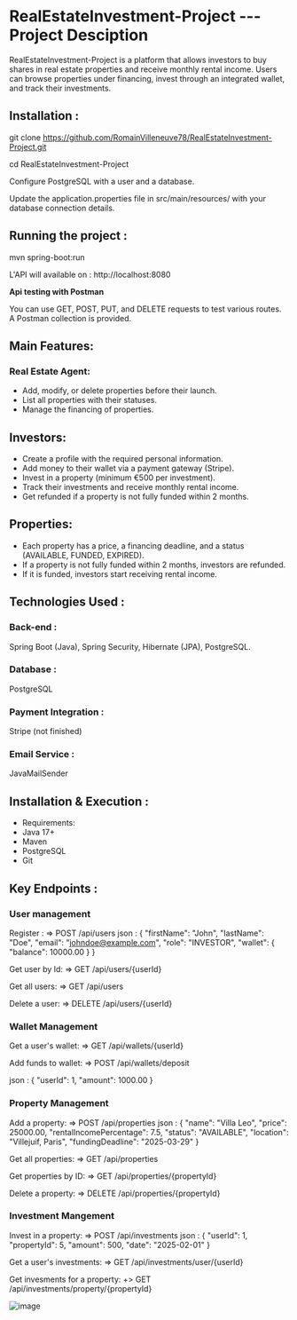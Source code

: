 # RealEstateInvestment-Project --- Project Desciption



RealEstateInvestment-Project is a platform that allows investors to buy shares in real estate properties and receive monthly rental income. Users can browse properties under financing, invest through an integrated wallet, and track their investments.


## Installation :

git clone https://github.com/RomainVilleneuve78/RealEstateInvestment-Project.git

cd RealEstateInvestment-Project

Configure PostgreSQL with a user and a database.

Update the application.properties file in src/main/resources/ with your database connection details.


## Running the project :
mvn spring-boot:run

L'API will available on : http://localhost:8080

**Api testing with Postman**

You can use GET, POST, PUT, and DELETE requests to test various routes. A Postman collection is provided.



## Main Features:
### Real Estate Agent:
- Add, modify, or delete properties before their launch.
- List all properties with their statuses.
- Manage the financing of properties.


## Investors:
- Create a profile with the required personal information.
- Add money to their wallet via a payment gateway (Stripe).
- Invest in a property (minimum €500 per investment).
- Track their investments and receive monthly rental income.
- Get refunded if a property is not fully funded within 2 months.

## Properties: 
- Each property has a price, a financing deadline, and a status (AVAILABLE, FUNDED, EXPIRED).
- If a property is not fully funded within 2 months, investors are refunded.
- If it is funded, investors start receiving rental income.


## Technologies Used :
### **Back-end** :
Spring Boot (Java), Spring Security, Hibernate (JPA), PostgreSQL.  
### **Database** :
PostgreSQL  
### **Payment Integration** : 
Stripe (not finished)  
### **Email Service** : 
JavaMailSender  


## Installation & Execution :
- Requirements:
- Java 17+
- Maven
- PostgreSQL
- Git


## Key Endpoints :

### User management

Register :
 => POST /api/users
 json : {
     "firstName": "John",
     "lastName": "Doe",
     "email": "johndoe@example.com",
     "role": "INVESTOR",
     "wallet": {
        "balance": 10000.00
     }
 }

Get user by Id:
=> GET /api/users/{userId}

Get all users:
=> GET /api/users

Delete a user:
=> DELETE /api/users/{userId}


### Wallet Management
Get a user's wallet:
=> GET /api/wallets/{userId}

Add funds to wallet:
=> POST /api/wallets/deposit

json : {
  "userId": 1,
  "amount": 1000.00
}

### Property Management

Add a property:
=> POST /api/properties
json : {
    "name": "Villa Leo",
    "price": 25000.00,
    "rentalIncomePercentage": 7.5,
    "status": "AVAILABLE",
    "location": "Villejuif, Paris",
    "fundingDeadline": "2025-03-29"
}

Get all properties:
=> GET /api/properties

Get properties by ID:
=> GET /api/properties/{propertyId}

Delete a property:
=> DELETE /api/properties/{propertyId}


### Investment Mangement

Invest in a property:
=> POST /api/investments
json : {
  "userId": 1,
  "propertyId": 5,
  "amount": 500,
  "date": "2025-02-01"
}

Get a user's investments:
=> GET /api/investments/user/{userId}

Get invesments for a property:
+> GET /api/investments/property/{propertyId}

![image](https://github.com/user-attachments/assets/a532c096-434b-4d17-ad37-d0986f2a521c)


